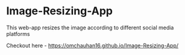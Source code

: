 # Image-Resizing-App
This web-app resizes the image according to different social media platforms

Checkout here - https://omchauhan16.github.io/Image-Resizing-App/
